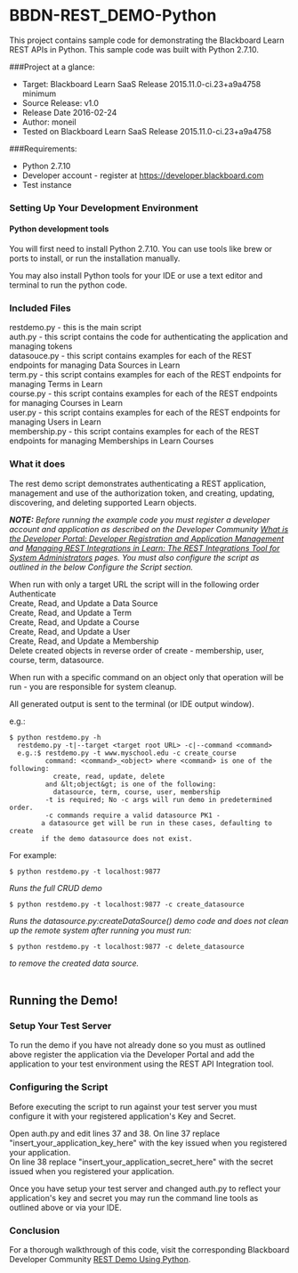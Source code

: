 # BBDN-REST_DEMO-Python
This project contains sample code for demonstrating the Blackboard Learn REST APIs in Python.
This sample code was built with Python 2.7.10.

###Project at a glance:
- Target: Blackboard Learn SaaS Release 2015.11.0-ci.23+a9a4758 minimum
- Source Release: v1.0
- Release Date  2016-02-24
- Author: moneil
- Tested on Blackboard Learn SaaS Release 2015.11.0-ci.23+a9a4758

###Requirements:
- Python  2.7.10
- Developer account - register at https://developer.blackboard.com
- Test instance


### Setting Up Your Development Environment
#### Python development tools
You will first need to install Python 2.7.10. You can use tools like brew or ports to install, or run the installation manually.

You may also install Python tools for your IDE or use a text editor and terminal to run the python code.


### Included Files
restdemo.py - this is the main script<br/>
auth.py - this script contains the code for authenticating the application and managing tokens<br/>
datasouce.py - this script contains examples for each of the REST endpoints for managing Data Sources in Learn<br/>
term.py - this script contains examples for each of the REST endpoints for managing Terms in Learn<br/>
course.py - this script contains examples for each of the REST endpoints for managing Courses in Learn<br/>
user.py - this script contains examples for each of the REST endpoints for managing Users in Learn<br/>
membership.py - this script contains examples for each of the REST endpoints for managing Memberships in Learn Courses


### What it does
The rest demo script demonstrates authenticating a REST application, management and use of the authorization token, and creating, updating, discovering, and deleting supported Learn objects.

<i><b>NOTE:</b> Before running the example code you must register a developer account and application as described on the Developer Community <a href="https://community.blackboard.com/docs/DOC-1579">What is the Developer Portal: Developer Registration and Application Management</a> and <a href="https://community.blackboard.com/docs/DOC-1580">Managing REST Integrations in Learn: The REST Integrations Tool for System Administrators</a> pages. You must also configure the script as outlined in the below Configure the Script section.</i>

When run with only a target URL the script will in the following order
Authenticate<br/>
Create, Read, and Update a Data Source<br/>
Create, Read, and Update a Term<br/>
Create, Read, and Update a Course<br/>
Create, Read, and Update a User<br/>
Create, Read, and Update a Membership<br/>
Delete created objects in reverse order of create - membership, user, course, term, datasource.

When run with a specific command on an object only that operation will be run - you are responsible for system cleanup.

All generated output is sent to the terminal (or IDE output window).

e.g.:
```
$ python restdemo.py -h
  restdemo.py -t|--target <target root URL> -c|--command <command>
  e.g.:$ restdemo.py -t www.myschool.edu -c create_course
         command: <command>_<object> where <command> is one of the following:
           create, read, update, delete
         and &lt;object&gt; is one of the following:
           datasource, term, course, user, membership
         -t is required; No -c args will run demo in predetermined order.
         -c commands require a valid datasource PK1 -
	    a datasource get will be run in these cases, defaulting to create
	    if the demo datasource does not exist.
```

For example:
```
$ python restdemo.py -t localhost:9877
```
<i>Runs the full CRUD demo</i>

```
$ python restdemo.py -t localhost:9877 -c create_datasource
```
<i>Runs the datasource.py:createDataSource() demo code and does not clean up the remote system after running you must run: </i>

```
$ python restdemo.py -t localhost:9877 -c delete_datasource
```
<i>to remove the created data source.</i>
<br/><br/>

## Running the Demo!
### Setup Your Test Server
To run the demo if you have not already done so you must as outlined above register the application via the Developer Portal and add the application to your test environment using the REST API Integration tool.


### Configuring the Script
Before executing the script to run against your test server you must configure it with your registered application's Key and Secret.

Open auth.py and edit lines 37 and 38.
On line 37 replace "insert_your_application_key_here" with the key issued when you registered your application.<br/>
On line 38 replace "insert_your_application_secret_here" with the secret issued when you registered your application.

Once you have setup your test server and changed auth.py to reflect your application's key and secret you may run the command line tools as outlined above or via your IDE.


### Conclusion
For a thorough walkthrough of this code, visit the corresponding Blackboard Developer Community <a href="<need a url">REST Demo Using Python</a>.
